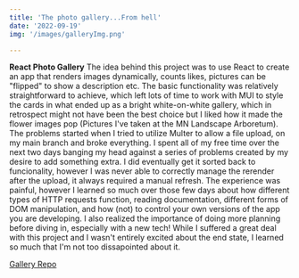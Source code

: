 ```yaml
---
title: 'The photo gallery...From hell'
date: '2022-09-19'
img: '/images/galleryImg.png'

---
```


**React Photo Gallery**
The idea behind this project was to use React to create an app that renders images dynamically, counts likes, pictures can be "flipped" to show a description etc. The basic functionality was relatively straightforward to achieve, which left lots of time to work with MUI to style the cards in what ended up as a bright white-on-white gallery, which in retrospect might not have been the best choice but I liked how it made the flower images pop (Pictures I've taken at the MN Landscape Arboretum). The problems started when I tried to utilize Multer to allow a file upload, on my main branch and broke everything. I spent all of my free time over the next two days banging my head against a series of problems created by my desire to add something extra. I did eventually get it sorted back to funcionality, however I was never able to correctly manage the rerender after the upload, it always required a manual refresh. The experience was painful, however I learned so much over those few days about how different types of HTTP requests function, reading documentation, different forms of DOM manipulation, and how (not) to control your own versions of the app you are developing. I also realized the importance of doing more planning before diving in, especially with a new tech! While I suffered a great deal with this project and I wasn't entirely excited about the end state, I learned so much that I'm not too dissapointed about it.


[Gallery Repo](https://github.com/kjensen19/Weekend-react-gallery)